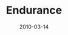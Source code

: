---
layout: message
category: message
series: "Free"
title: "Endurance"
date: 2010-03-14
audio-description: "Brian Tome discusses the four phases we go through as we pursue freedom."
audio: "http://s3.amazonaws.com/crossroadsaudiomessages/Free4.mp3"
audio-title: "Endurance"
audio-duration: "32&#58;35"
program-description: ""
program: "http://www.crossroads.net/players/media/hq/03_13-14_10Program.pdf"
program-title: "Endurance (Program)"
video-description: "Brian Tome talks about the importance of endurance and the four phases we go through on the way to freedom."
video-title: "Endurance"
video: "https://s3.amazonaws.com/crossroadsvideomessages/Free4.mp4"
video-poster: "https://www.crossroads.net/uploadedfiles/Free4-still.jpg"
---
